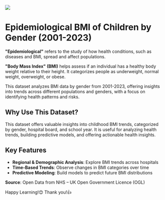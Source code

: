 ![](https://www.googleapis.com/download/storage/v1/b/kaggle-user-content/o/inbox%2F23961675%2Ffd32c61973a63764a5e7e74e810de9e0%2FScreenshot%202025-01-31%20at%2018.12.42.png?generation=1738343581727873&alt=media)

# Epidemiological BMI of Children by Gender (2001-2023)

**"Epidemiological"** refers to the study of how health conditions, such as diseases and BMI, spread and affect populations. 

**"Body Mass Index" (BMI)** helps assess if an individual has a healthy body weight relative to their height. It categorizes people as underweight, normal weight, overweight, or obese.

This dataset analyzes BMI data by gender from 2001-2023, offering insights into trends across different populations and genders, with a focus on identifying health patterns and risks.

## Why Use This Dataset?
This dataset offers valuable insights into childhood BMI trends, categorized by gender, hospital board, and school year. It is useful for analyzing health trends, building predictive models, and offering actionable health insights.

## Key Features
- **Regional & Demographic Analysis**: Explore BMI trends across hospitals
- **Time-Based Trends**: Observe changes in BMI categories over time  
- **Predictive Modeling**: Build models to predict future BMI distributions  

**Source**: Open Data from NHS – UK Open Government Licence (OGL)

Happy Learning!😊
Thank you!👍